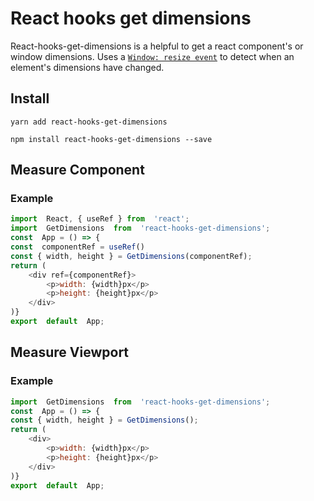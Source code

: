 # React hooks get dimensions

React-hooks-get-dimensions is a helpful to get a react component's or window dimensions.
Uses a [`Window: resize event`](https://developer.mozilla.org/en-US/docs/Web/API/Window/resize_event) to detect when an element's dimensions have changed.


## Install

`yarn add react-hooks-get-dimensions`

`npm install react-hooks-get-dimensions --save`

## Measure Component

### Example

```javascript
import  React, { useRef } from  'react';
import  GetDimensions  from  'react-hooks-get-dimensions';
const  App = () => {
const  componentRef = useRef()
const { width, height } = GetDimensions(componentRef);
return (
	<div ref={componentRef}>
		<p>width: {width}px</p>
		<p>height: {height}px</p>
	</div>
)}
export  default  App;
```


## Measure Viewport

### Example

```javascript
import  GetDimensions  from  'react-hooks-get-dimensions';
const  App = () => {
const { width, height } = GetDimensions();
return (
	<div>
		<p>width: {width}px</p>
		<p>height: {height}px</p>
	</div>
)}
export  default  App;
```
